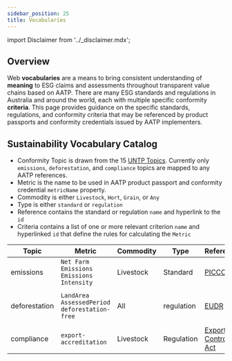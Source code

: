 ```yaml
---
sidebar_position: 25
title: Vocabularies
---
```


import Disclaimer from '../\_disclaimer.mdx';

<Disclaimer />

## Overview

Web **vocabularies** are a means to bring consistent understanding of **meaning** to ESG claims and assessments throughout transparent value chains based on AATP. There are many ESG standards and regulations in Australia and around the world, each with multiple specific conformity **criteria**. This page provides guidance on the specific standards, regulations, and conformity criteria that may be referenced by product passports and conformity credentials issued by AATP implementers. 


## Sustainability Vocabulary Catalog

* Conformity Topic is drawn from the 15 [UNTP Topics](https://test.uncefact.org/vocabulary/untp/core/0/conformityTopicCode).  Currently only `emissions`, `deforestation`, and `compliance` topics are mapped to any AATP references.
* Metric is the name to be used in AATP product passport and conformity credential `metricName` property.
* Commodity is either `Livestock`, `Hort`, `Grain`, or `Any`
* Type is either `standard` or `regulation`
* Reference contains the standard or regulation `name` and hyperlink to the `id`
* Criteria contains a list of one or more relevant criterion `name` and hyperlinked `id` that define the rules for calculating the `Metric`

|Topic|Metric|Commodity|Type|Reference|Criteria |
|--|--|--|--|--|--|
|emissions|`Net Farm Emissions` `Emissions Intensity`|Livestock|Standard |[PICCC](https://piccc.org.au/resources/Tools) |[SheepAndBeef](https://piccc.org.au/Files/Tools/SB-GAFv2.5_Seasonal.xlsx), [Feedlot](https://piccc.org.au/Files/Tools/FeedlotbeefGreenhouseV4.2.xlsx)|
|deforestation|`LandArea` `AssessedPeriod` `deforestation-free`|All|regulation|[EUDR](https://eur-lex.europa.eu/eli/reg/2023/1115) |[Article 2 Definitions](https://eur-lex.europa.eu/eli/reg/2023/1115#Article2) [Article 3 Prohibition](https://eur-lex.europa.eu/eli/reg/2023/1115/Article#3)|
|compliance|`export-accreditation`|Livestock|Regulation|[Export Control Act](https://www.legislation.gov.au/C2020A00012/latest/text)| [Approved Arrangements](https://www.legislation.gov.au/C2020A00012/2024-10-14/2024-10-14/text/original/epub/OEBPS/document_1/document_1.html#_Toc176867436)|

